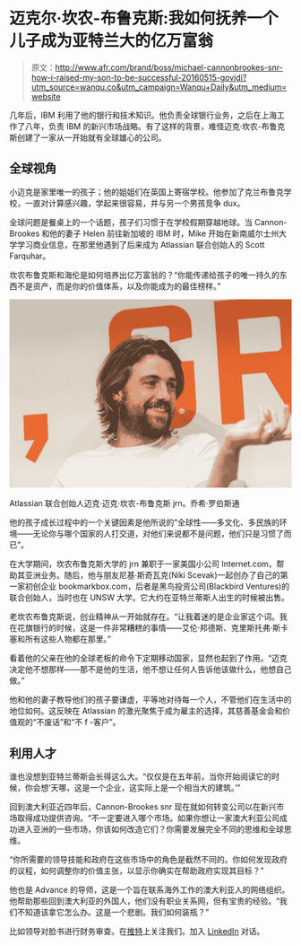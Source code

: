 # 迈克尔·坎农-布鲁克斯:我如何抚养一个儿子成为亚特兰大的亿万富翁

> 原文：<http://www.afr.com/brand/boss/michael-cannonbrookes-snr-how-i-raised-my-son-to-be-successful-20160515-govjdi?utm_source=wanqu.co&utm_campaign=Wanqu+Daily&utm_medium=website>

几年后，IBM 利用了他的银行和技术知识。他负责全球银行业务，之后在上海工作了八年，负责 IBM 的新兴市场战略。有了这样的背景，难怪迈克·坎农-布鲁克斯创建了一家从一开始就有全球雄心的公司。

## 全球视角

小迈克是家里唯一的孩子；他的姐姐们在英国上寄宿学校。他参加了克兰布鲁克学校，一直对计算感兴趣，学起来很容易，并与另一个男孩竞争 dux。

全球问题是餐桌上的一个话题，孩子们习惯于在学校假期穿越地球。当 Cannon-Brookes 和他的妻子 Helen 前往新加坡的 IBM 时，Mike 开始在新南威尔士州大学学习商业信息，在那里他遇到了后来成为 Atlassian 联合创始人的 Scott Farquhar。

坎农布鲁克斯和海伦是如何培养出亿万富翁的？“你能传递给孩子的唯一持久的东西不是资产，而是你的价值体系，以及你能成为的最佳榜样。”

<picture><source media="(min-width: 1180px)" srcset="data:image/png;base64,iVBORw0KGgoAAAANSUhEUgAAAAMAAAACCAQAAAA3fa6RAAAADklEQVR42mNkAANGCAUAACMAA2w/AMgAAAAASUVORK5CYII=, data:image/png;base64,iVBORw0KGgoAAAANSUhEUgAAAAMAAAACCAQAAAA3fa6RAAAADklEQVR42mNkAANGCAUAACMAA2w/AMgAAAAASUVORK5CYII=" data-srcset="https://static.ffx.img/$width_620/t_resize_width%2Cq_88%2Cf_auto/a91d795836854ceec02295ae160611139a2cf5fb, https://static.ffx.img/$width_1240/t_resize_width%2Cq_52%2Cf_auto/a91d795836854ceec02295ae160611139a2cf5fb 2x" data-pb-im-config="{&quot;aspectRatio&quot;:0,&quot;type&quot;:&quot;raw&quot;,&quot;width&quot;:620,&quot;urls&quot;:[&quot;https://static.ffx.img/$width_620/t_resize_width%2Cq_88%2Cf_auto/a91d795836854ceec02295ae160611139a2cf5fb&quot;,&quot; https://static.ffx.img/$width_1240/t_resize_width%2Cq_52%2Cf_auto/a91d795836854ceec02295ae160611139a2cf5fb 2x&quot;]}"><source media="(min-width: 1020px)" srcset="data:image/png;base64,iVBORw0KGgoAAAANSUhEUgAAAAMAAAACCAQAAAA3fa6RAAAADklEQVR42mNkAANGCAUAACMAA2w/AMgAAAAASUVORK5CYII=, data:image/png;base64,iVBORw0KGgoAAAANSUhEUgAAAAMAAAACCAQAAAA3fa6RAAAADklEQVR42mNkAANGCAUAACMAA2w/AMgAAAAASUVORK5CYII=" data-srcset="https://static.ffx.img/$width_620/t_resize_width%2Cq_88%2Cf_auto/a91d795836854ceec02295ae160611139a2cf5fb, https://static.ffx.img/$width_1240/t_resize_width%2Cq_52%2Cf_auto/a91d795836854ceec02295ae160611139a2cf5fb 2x" data-pb-im-config="{&quot;aspectRatio&quot;:0,&quot;type&quot;:&quot;raw&quot;,&quot;width&quot;:620,&quot;urls&quot;:[&quot;https://static.ffx.img/$width_620/t_resize_width%2Cq_88%2Cf_auto/a91d795836854ceec02295ae160611139a2cf5fb&quot;,&quot; https://static.ffx.img/$width_1240/t_resize_width%2Cq_52%2Cf_auto/a91d795836854ceec02295ae160611139a2cf5fb 2x&quot;]}"><source media="(min-width: 768px)" srcset="data:image/png;base64,iVBORw0KGgoAAAANSUhEUgAAAAMAAAACCAQAAAA3fa6RAAAADklEQVR42mNkAANGCAUAACMAA2w/AMgAAAAASUVORK5CYII=, data:image/png;base64,iVBORw0KGgoAAAANSUhEUgAAAAMAAAACCAQAAAA3fa6RAAAADklEQVR42mNkAANGCAUAACMAA2w/AMgAAAAASUVORK5CYII=" data-srcset="https://static.ffx.img/$width_696/t_resize_width%2Cq_88%2Cf_auto/a91d795836854ceec02295ae160611139a2cf5fb, https://static.ffx.img/$width_1392/t_resize_width%2Cq_52%2Cf_auto/a91d795836854ceec02295ae160611139a2cf5fb 2x" data-pb-im-config="{&quot;aspectRatio&quot;:0,&quot;type&quot;:&quot;raw&quot;,&quot;width&quot;:696,&quot;urls&quot;:[&quot;https://static.ffx.img/$width_696/t_resize_width%2Cq_88%2Cf_auto/a91d795836854ceec02295ae160611139a2cf5fb&quot;,&quot; https://static.ffx.img/$width_1392/t_resize_width%2Cq_52%2Cf_auto/a91d795836854ceec02295ae160611139a2cf5fb 2x&quot;]}">![](img/b5b0cddb11e16eb214b6264a4a68e5f8.png)</picture>



Atlassian 联合创始人迈克·迈克·坎农-布鲁克斯 jrn。乔希·罗伯斯通





他的孩子成长过程中的一个关键因素是他所说的“全球性——多文化、多民族的环境——无论你与哪个国家的人打交道，对他们来说都不是问题，他们只是习惯了而已”。

在大学期间，坎农布鲁克斯大学的 jrn 兼职于一家美国小公司 Internet.com，帮助其亚洲业务。随后，他与朋友尼基·斯奇瓦克(Niki Scevak)一起创办了自己的第一家初创企业 bookmarkbox.com，后者是黑鸟投资公司(Blackbird Ventures)的联合创始人，当时也在 UNSW 大学。它大约在亚特兰蒂斯人出生的时候被出售。

老坎农布鲁克斯说，创业精神从一开始就存在。“让我着迷的是企业家这个词。我在花旗银行的时候，这是一件非常糟糕的事情——艾伦·邦德斯、克里斯托弗·斯卡塞和所有这些人物都在那里。”

看着他的父亲在他的全球老板的命令下定期移动国家，显然也起到了作用。“迈克决定他不想那样——那不是他的生活，他不想让任何人告诉他该做什么，他想自己做。”

他和他的妻子教导他们的孩子要谦虚，平等地对待每一个人，不管他们在生活中的地位如何。这反映在 Atlassian 的激光聚焦于成为雇主的选择，其慈善基金会和价值观的“不废话”和“不 f -客户”。

## 利用人才

谁也没想到亚特兰蒂斯会长得这么大。“仅仅是在五年前，当你开始阅读它的时候，你会想‘天哪，这是一个企业，这实际上是一个相当大的建筑。’"

回到澳大利亚近四年后，Cannon-Brookes snr 现在就如何转变公司以在新兴市场取得成功提供咨询。“不一定要进入哪个市场。如果你想让一家澳大利亚公司成功进入亚洲的一些市场，你该如何改造它们？你需要发展完全不同的思维和全球思维。

“你所需要的领导技能和政府在这些市场中的角色是截然不同的。你如何发现政府的议程，如何调整你的价值主张，以显示你确实在帮助政府实现其目标？”

他也是 Advance 的导师，这是一个旨在联系海外工作的澳大利亚人的网络组织。他帮助那些回到澳大利亚的外国人，他们没有职业关系网，但有宝贵的经验。“我们不知道该拿它怎么办。这是一个悲剧。我们如何装瓶？”

比如领导对脸书进行财务审查。在[推特](https://twitter.com/AFRLeadership)上关注我们。加入 [LinkedIn](http://www.linkedin.com/company/financial-review-group) 对话。